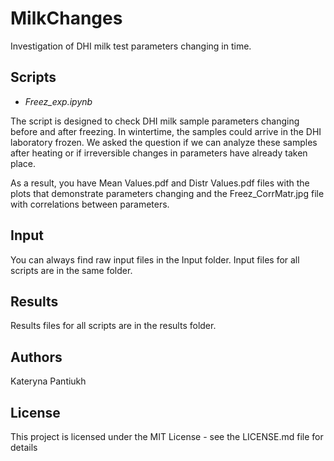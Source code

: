 # MilkChanges
Investigation of DHI milk test parameters changing in time.

## Scripts
- *Freez_exp.ipynb*

The script is designed to check DHI milk sample parameters changing before and after freezing. In wintertime, the samples could arrive in the DHI laboratory frozen. We asked the question if we can analyze these samples after heating or if irreversible changes in parameters have already taken place.

As a result, you have Mean Values.pdf and Distr Values.pdf files with the plots that demonstrate parameters changing and the Freez_CorrMatr.jpg file with correlations between parameters.

## Input
You can always find raw input files in the Input folder. Input files for all scripts are in the same folder.

## Results
Results files for all scripts are in the results folder.

## Authors
Kateryna Pantiukh
## License
This project is licensed under the MIT License - see the LICENSE.md file for details
